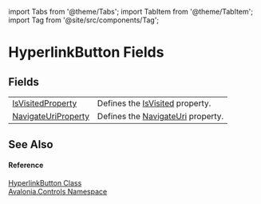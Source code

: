 import Tabs from '@theme/Tabs'; 
import TabItem from '@theme/TabItem'; 
import Tag from '@site/src/components/Tag'; 

# HyperlinkButton Fields




## Fields
<table>
<tr>
<td><a href="F_Avalonia_Controls_HyperlinkButton_IsVisitedProperty">IsVisitedProperty</a></td>
<td>Defines the <a href="P_Avalonia_Controls_HyperlinkButton_IsVisited">IsVisited</a> property.</td>
</tr>
<tr>
<td><a href="F_Avalonia_Controls_HyperlinkButton_NavigateUriProperty">NavigateUriProperty</a></td>
<td>Defines the <a href="P_Avalonia_Controls_HyperlinkButton_NavigateUri">NavigateUri</a> property.</td>
</tr>
</table>

## See Also


#### Reference
<a href="T_Avalonia_Controls_HyperlinkButton">HyperlinkButton Class</a>  
<a href="N_Avalonia_Controls">Avalonia.Controls Namespace</a>  
